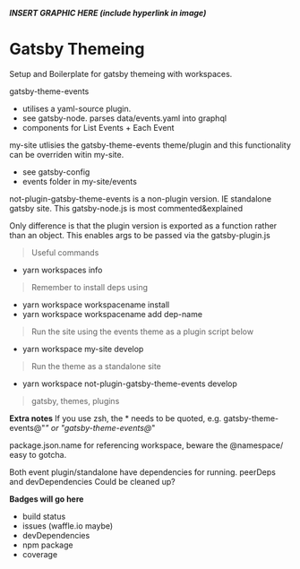 <!-- <a href="http://fvcproductions.com"><img src="https://avatars1.githubusercontent.com/u/4284691?v=3&s=200" title="FVCproductions" alt="FVCproductions"></a> -->

<!-- [![FVCproductions](https://avatars1.githubusercontent.com/u/4284691?v=3&s=200)](http://fvcproductions.com) -->

***INSERT GRAPHIC HERE (include hyperlink in image)***

# Gatsby Themeing

Setup and Boilerplate for gatsby themeing with workspaces.

gatsby-theme-events 
- utilises a yaml-source plugin. 
- see gatsby-node. parses data/events.yaml into graphql
- components for List Events + Each Event

my-site utlisies the gatsby-theme-events theme/plugin and this functionality can be overriden witin my-site.
- see gatsby-config 
- events folder in my-site/events

not-plugin-gatsby-theme-events is a non-plugin version. IE standalone gatsby site. This gatsby-node.js is most commented&explained

Only difference is that the plugin version is exported as a function rather than an object. This enables args to be passed via the gatsby-plugin.js

> Useful commands
- yarn workspaces info

> Remember to install deps using 
- yarn workspace workspacename install
- yarn workspace workspacename add dep-name

> Run the site using the events theme as a plugin script below
- yarn workspace my-site develop

> Run the theme as a standalone site
- yarn workspace not-plugin-gatsby-theme-events develop


> gatsby, themes, plugins

**Extra notes**
 If you use zsh, the * needs to be quoted, e.g. gatsby-theme-events@"*" or "gatsby-theme-events@*"

 package.json.name for referencing workspace, beware the @namespace/ easy to gotcha.

 Both event plugin/standalone have dependencies for running. peerDeps and devDependencies Could be cleaned up?


**Badges will go here**

- build status
- issues (waffle.io maybe)
- devDependencies
- npm package
- coverage
